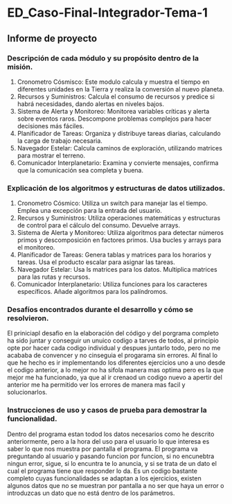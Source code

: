 # ED_Caso-Final-Integrador-Tema-1
## Informe de proyecto
### Descripción de cada módulo y su propósito dentro de la misión.
1. Cronometro Cósmisco: Este modulo calcula y muestra el tiempo en diferentes unidades en la Tierra y realiza la conversión al nuevo planeta.
2. Recursos y Suministros: Calcula el consumo de recursos y predice si habrá necesidades, dando alertas en niveles bajos.
3. Sistema de Alerta y Monitoreo: Monitorea variables críticas y alerta sobre eventos raros. Descompone problemas complejos para hacer decisiones más fáciles.
4. Planificador de Tareas: Organiza y distribuye tareas diarias, calculando la carga de trabajo necesaria.
5. Navegador Estelar: Calcula caminos de exploración, utilizando matrices para mostrar el terreno.
6. Comunicador Interplanetario: Examina y convierte mensajes, confirma que la comunicación sea completa y buena.
### Explicación de los algoritmos y estructuras de datos utilizados.
1. Cronometro Cósmico: Utiliza un switch para manejar las el tiempo. Emplea una excepción para la entrada del usuario.
2. Recursos y Suministros: Utiliza operaciones matemáticas y estructuras de control para el cálculo del consumo. Devuelve arrays.
3. Sistema de Alerta y Monitoreo: Utiliza algoritmos para detectar números primos y descomposición en factores primos. Usa bucles y arrays para el monitoreo.
4. Planificador de Tareas: Genera tablas y matrices para los horarios y tareas. Usa el producto escalar para asignar las tareas.
5. Navegador Estelar: Usa ls matrices para los datos. Multiplica matrices para las rutas y recursos.
6. Comunicador Interplanetario: Utiliza funciones para los caracteres específicos. Añade algoritmos para los palíndromos.
### Desafíos encontrados durante el desarrollo y cómo se resolvieron.
El priniciapl desafio en la elaboración del código y del porgrama completo ha sido juntar y conseguir un unuico codigo a tarves de todos, al principio opte por hacer cada codigo individual y despues juntarlo todo, pero no me acababa de convencer y no cinseguia el progarama sin errores. Al final lo que he hecho es ir implementando los diferentes ejercicios uno a uno desde el codigo anterior, a lo mejor no ha sifola manera mas optima pero es la que mejor me ha funcionado, ya que al ir crenaod un codigo nuevo a apertir del anterior me ha permitido ver los errores de manera mas facil y solucionarlos.
### Instrucciones de uso y casos de prueba para demostrar la funcionalidad.
Dentro del programa estan todod los datos necesarios como he descrito anteriormente, pero a la hora del uso para el usuario lo que interesa es saber lo que nos muestra por pantalla el programa. El programa va preguntando al usuario y pasando funcion por funcion, si no encunebtra ningun error, sigue, si lo encuntra te lo anuncia, y si se trata de un dato el cual el programa tiene que responder lo da. Es un codigo bastante completo cuyas funcionalidades se adaptan a los ejercicios, existen algunos datos que no se muestran por pantalla a no ser que haya un error o introduzcas un dato que no está dentro de los parámetros.
